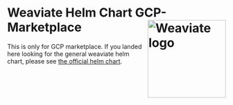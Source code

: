 # Weaviate Helm Chart GCP-Marketplace<img alt='Weaviate logo' src='https://raw.githubusercontent.com/semi-technologies/weaviate/19de0956c69b66c5552447e84d016f4fe29d12c9/docs/assets/weaviate-logo.png' width='180' align='right' />

This is only for GCP marketplace. If you landed here looking for the general weaviate helm chart, please see [the official helm chart](https://github.com/semi-technologies/weaviate-helm).

